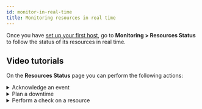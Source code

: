 ```yaml
---
id: monitor-in-real-time
title: Monitoring resources in real time
---
```


Once you have [set up your first host](first-host.md), go to **Monitoring > Resources Status** to follow the status of its resources in real time.

## Video tutorials

On the **Resources Status** page you can perform the following actions:

<details>
<summary>Acknowledge an event</summary>

<iframe width="100%" height="650" src="https://demo.arcade.software/m0N1YbHVxkuHU43VIxzH?embed" frameborder="0" allowfullscreen ></iframe>

</details>

<details>
<summary>Plan a downtime</summary>

<iframe width="100%" height="650" src="https://demo.arcade.software/4aUDiIgRN8rgxD5vnoZ3?embed" frameborder="0" allowfullscreen></iframe>

</details>

<details>
<summary>Perform a check on a resource</summary>

<iframe width="100%" height="650" src="https://demo.arcade.software/Kxf1Tet8c7LmpVMlptzh?embed" frameborder="0" allowfullscreen></iframe>

</details>
